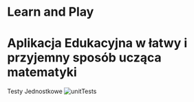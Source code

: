 # Learn and Play
# Aplikacja Edukacyjna w łatwy i przyjemny sposób ucząca matematyki

Testy Jednostkowe
![unitTests](https://user-images.githubusercontent.com/48855434/175790498-b18d3521-ec7b-4479-80eb-70a2a9e16fad.PNG)
